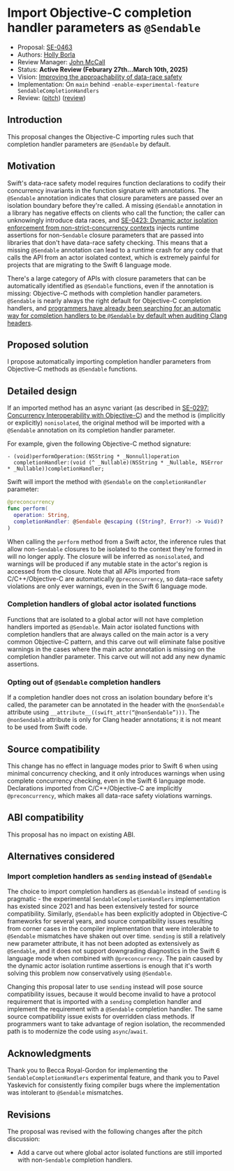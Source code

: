 # Import Objective-C completion handler parameters as `@Sendable`

* Proposal: [SE-0463](0463-sendable-completion-handlers.md)
* Authors: [Holly Borla](https://github.com/hborla)
* Review Manager: [John McCall](https://github.com/rjmccall)
* Status: **Active Review (Feburary 27th...March 10th, 2025)**
* Vision: [Improving the approachability of data-race safety](https://github.com/swiftlang/swift-evolution/blob/main/visions/approachable-concurrency.md)
* Implementation: On `main` behind `-enable-experimental-feature SendableCompletionHandlers`
* Review: ([pitch](https://forums.swift.org/t/pitch-import-objective-c-completion-handler-parameters-as-sendable/77904)) ([review](https://forums.swift.org/t/se-0463-import-objective-c-completion-handler-parameters-as-sendable/78169))

## Introduction

This proposal changes the Objective-C importing rules such that completion handler parameters are `@Sendable` by default.

## Motivation

Swift's data-race safety model requires function declarations to codify their concurrency invariants in the function signature with annotations. The `@Sendable` annotation indicates that closure parameters are passed over an isolation boundary before they're called. A missing `@Sendable` annotation in a library has negative effects on clients who call the function; the caller can unknowingly introduce data races, and [SE-0423: Dynamic actor isolation enforcement from non-strict-concurrency contexts][SE-0423] injects runtime assertions for non-`Sendable` closure parameters that are passed into libraries that don't have data-race safety checking. This means that a missing `@Sendable` annotation can lead to a runtime crash for any code that calls the API from an actor isolated context, which is extremely painful for projects that are migrating to the Swift 6 language mode.

There's a large category of APIs with closure parameters that can be automatically identified as `@Sendable` functions, even if the annotation is missing: Objective-C methods with completion handler parameters. `@Sendable` is nearly always the right default for Objective-C completion handlers, and [programmers have already been searching for an automatic way for completion handlers to be `@Sendable` by default when auditing Clang headers](https://forums.swift.org/t/clang-sendability-audit-for-closures/75557).

## Proposed solution

I propose automatically importing completion handler parameters from Objective-C methods as `@Sendable` functions.

## Detailed design

If an imported method has an async variant (as described in [SE-0297: Concurrency Interoperability with Objective-C][SE-0297]) and the method is (implicitly or explicitly) `nonisolated`, the original method will be imported with a `@Sendable` annotation on its completion handler parameter.

For example, given the following Objective-C method signature:

```objc
- (void)performOperation:(NSString * _Nonnull)operation
  completionHandler:(void (^ _Nullable)(NSString * _Nullable, NSError * _Nullable))completionHandler;
```

Swift will import the method with `@Sendable` on the `completionHandler` parameter:

```swift
@preconcurrency
func perform(
  operation: String,
  completionHandler: @Sendable @escaping ((String?, Error?) -> Void)?
)
```

When calling the `perform` method from a Swift actor, the inference rules that allow non-`Sendable` closures to be isolated to the context they're formed in will no longer apply. The closure will be inferred as `nonisolated`, and warnings will be produced if any mutable state in the actor's region is accessed from the closure. Note that all APIs imported from C/C++/Objective-C are automatically `@preconcurrency`, so data-race safety violations are only ever warnings, even in the Swift 6 language mode.

### Completion handlers of global actor isolated functions

Functions that are isolated to a global actor will not have completion handlers imported as `@Sendable`. Main actor isolated functions with completion handlers that are always called on the main actor is a very common Objective-C pattern, and this carve out will eliminate false positive warnings in the cases where the main actor annotation is missing on the completion handler parameter. This carve out will not add any new dynamic assertions.

### Opting out of `@Sendable` completion handlers

If a completion handler does not cross an isolation boundary before it's called, the parameter can be annotated in the header with the `@nonSendable` attribute using `__attribute__((swift_attr(“@nonSendable”)))`. The `@nonSendable` attribute is only for Clang header annotations; it is not meant to be used from Swift code. 

## Source compatibility

This change has no effect in language modes prior to Swift 6 when using minimal concurrency checking, and it only introduces warnings when using complete concurrency checking, even in the Swift 6 language mode. Declarations imported from C/C++/Objective-C are implicitly `@preconcurrency`, which makes all data-race safety violations warnings.

## ABI compatibility

This proposal has no impact on existing ABI.

## Alternatives considered

### Import completion handlers as `sending` instead of `@Sendable`

The choice to import completion handlers as `@Sendable` instead of `sending` is pragmatic - the experimental `SendableCompletionHandlers` implementation has existed since 2021 and has been extensively tested for source compatibility. Similarly, `@Sendable` has been explicitly adopted in Objective-C frameworks for several years, and source compatibility issues resulting from corner cases in the compiler implementation that were intolerable to `@Sendable` mismatches have shaken out over time. `sending` is still a relatively new parameter attribute, it has not been adopted as extensively as `@Sendable`, and it does not support downgrading diagnostics in the Swift 6 language mode when combined with `@preconcurrency`. The pain caused by the dynamic actor isolation runtime assertions is enough that it's worth solving this problem now conservatively using `@Sendable`.

Changing this proposal later to use `sending` instead will pose source compatibility issues, because it would become invalid to have a protocol requirement that is imported with a `sending` completion handler and implement the requirement with a `@Sendable` completion handler. The same source compatibility issue exists for overridden class methods. If programmers want to take advantage of region isolation, the recommended path is to modernize the code using `async`/`await`.

## Acknowledgments

Thank you to Becca Royal-Gordon for implementing the `SendableCompletionHandlers` experimental feature, and thank you to Pavel Yaskevich for consistently fixing compiler bugs where the implementation was intolerant to `@Sendable` mismatches.

[SE-0297]: /proposals/0297-concurrency-objc.md
[SE-0423]: /proposals/0423-dynamic-actor-isolation.md

## Revisions

The proposal was revised with the following changes after the pitch discussion:

* Add a carve out where global actor isolated functions are still imported with non-`Sendable` completion handlers.
